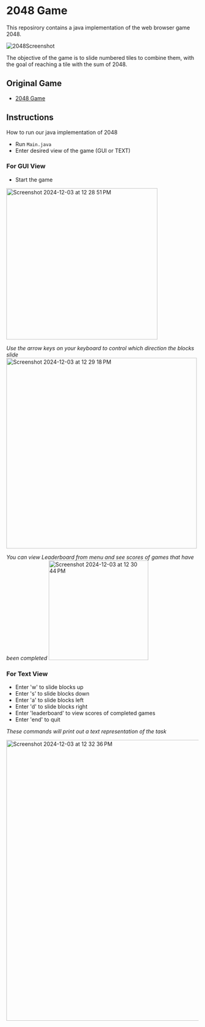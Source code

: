 # 2048 Game

This reposirory contains a java implementation of the web browser game 2048.

![2048Screenshot](https://github.com/user-attachments/assets/444811f6-0093-442a-b4e5-250a92fa4629)


The objective of the game is to slide numbered tiles to combine them, with the goal of reaching a tile with the sum of 2048. 

## Original Game

- [2048 Game](https://play2048.co/)

## Instructions 
How to run our java implementation of 2048

- Run `Main.java`
- Enter desired view of the game (GUI or TEXT)

### For GUI View 
- Start the game
<img width="396" alt="Screenshot 2024-12-03 at 12 28 51 PM" src="https://github.com/user-attachments/assets/53ea010f-bfa1-47b3-8a1e-d1acf68376c3">

 _Use the arrow keys on your keyboard to control which direction the blocks slide_
<img width="499" alt="Screenshot 2024-12-03 at 12 29 18 PM" src="https://github.com/user-attachments/assets/d4f026b0-72c7-4409-bbe2-d5a4a2475b1e">

 _You can view Leaderboard from menu and see scores of games that have been completed_ 
<img width="261" alt="Screenshot 2024-12-03 at 12 30 44 PM" src="https://github.com/user-attachments/assets/e8906591-974d-44dc-a33f-89ba539128f3">



### For Text View 
- Enter 'w' to slide blocks up
- Enter 's' to slide blocks down
- Enter 'a' to slide blocks left
- Enter 'd' to slide blocks right
- Enter 'leaderboard' to view scores of completed games 
- Enter 'end' to quit

_These commands will print out a text representation of the task_

<img width="735" alt="Screenshot 2024-12-03 at 12 32 36 PM" src="https://github.com/user-attachments/assets/f04fd107-223f-4387-8813-8478e5c3e027">
